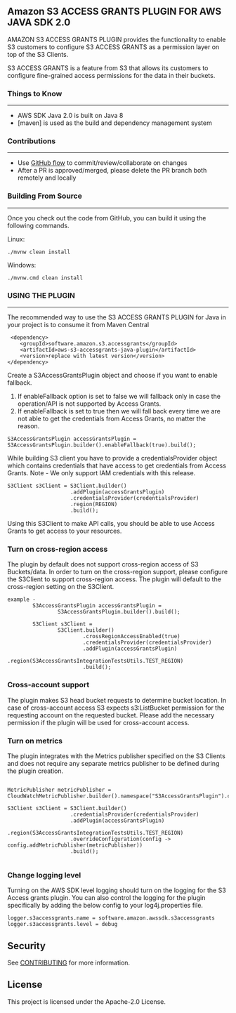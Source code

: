 ## Amazon S3 ACCESS GRANTS PLUGIN FOR AWS JAVA SDK 2.0

AMAZON S3 ACCESS GRANTS PLUGIN provides the functionality to enable S3 customers to configure S3 ACCESS GRANTS as a permission layer on top of the S3 Clients.

S3 ACCESS GRANTS is a feature from S3 that allows its customers to configure fine-grained access permissions for the data in their buckets.

### Things to Know

---

* AWS SDK Java 2.0 is built on Java 8
* [maven] is used as the build and dependency management system

### Contributions

---
* Use [GitHub flow](https://docs.github.com/en/get-started/quickstart/github-flow) to commit/review/collaborate on changes
* After a PR is approved/merged, please delete the PR branch both remotely and locally

### Building From Source

---
Once you check out the code from GitHub, you can build it using the following commands.

Linux:

```./mvnw clean install```

Windows:

```./mvnw.cmd clean install```
### USING THE PLUGIN

---

The recommended way to use the S3 ACCESS GRANTS PLUGIN for Java in your project is to consume it from Maven Central


```
 <dependency>
    <groupId>software.amazon.s3.accessgrants</groupId>
    <artifactId>aws-s3-accessgrants-java-plugin</artifactId>
    <version>replace with latest version</version>
</dependency>
```

Create a S3AccessGrantsPlugin object and choose if you want to enable fallback.
1.  If enableFallback option is set to false we will fallback only in case the operation/API is not supported by Access Grants.
2.  If enableFallback is set to true then we will fall back every time we are not able to get the credentials from Access Grants, no matter the reason.

```
S3AccessGrantsPlugin accessGrantsPlugin = S3AccessGrantsPlugin.builder().enableFallback(true).build();
```

While building S3 client you have to provide a credentialsProvider object which contains credentials that have access to get credentials from Access Grants.
Note - We only support IAM credentials with this release.

````
S3Client s3Client = S3Client.builder()
                    .addPlugin(accessGrantsPlugin)
                    .credentialsProvider(credentialsProvider)
                    .region(REGION)
                    .build();
````

Using this S3Client to make API calls, you should be able to use Access Grants to get access to your resources.

### Turn on cross-region access

The plugin by default does not support cross-region access of S3 Buckets/data. 
In order to turn on the cross-region support, please configure the S3Client to support cross-region access. The plugin will default to the cross-region setting on the S3Client.

```
example - 
        S3AccessGrantsPlugin accessGrantsPlugin =
                S3AccessGrantsPlugin.builder().build();
                
        S3Client s3Client =
                S3Client.builder()
                        .crossRegionAccessEnabled(true)
                        .credentialsProvider(credentialsProvider)
                        .addPlugin(accessGrantsPlugin)
                        .region(S3AccessGrantsIntegrationTestsUtils.TEST_REGION)
                        .build();
```

### Cross-account support

The plugin makes S3 head bucket requests to determine bucket location. 
In case of cross-account access S3 expects s3:ListBucket permission for the requesting account on the requested bucket. Please add the necessary permission if the plugin will be used for cross-account access.

### Turn on metrics

The plugin integrates with the Metrics publisher specified on the S3 Clients and does not require any separate metrics publisher to be defined during the plugin creation.


```

MetricPublisher metricPublisher = CloudWatchMetricPublisher.builder().namespace("S3AccessGrantsPlugin").cloudWatchClient(CloudWatchAsyncClient.builder().region(S3AccessGrantsIntegrationTestsUtils.TEST_REGION).credentialsProvider(credentialsProvider).build()).build();

S3Client s3Client = S3Client.builder()
                    .credentialsProvider(credentialsProvider)
                    .addPlugin(accessGrantsPlugin)
                    .region(S3AccessGrantsIntegrationTestsUtils.TEST_REGION)
                    .overrideConfiguration(config -> config.addMetricPublisher(metricPublisher))
                    .build();
            
```

### Change logging level

Turning on the AWS SDK level logging should turn on the logging for the S3 Access grants plugin. You can also control the logging for the plugin specifically by adding the below config to your log4j.properties file.

```
logger.s3accessgrants.name = software.amazon.awssdk.s3accessgrants
logger.s3accessgrants.level = debug
```

## Security

See [CONTRIBUTING](CONTRIBUTING.md#security-issue-notifications) for more information.

## License

This project is licensed under the Apache-2.0 License.